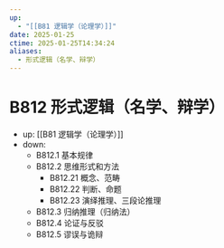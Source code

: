 ```yaml
---
up:
  - "[[B81 逻辑学（论理学）]]"
date: 2025-01-25
ctime: 2025-01-25T14:34:24
aliases:
  - 形式逻辑（名学、辩学）
---
```


# B812 形式逻辑（名学、辩学）

- up: [[B81 逻辑学（论理学）]]
- down:	
	- B812.1 基本规律
	- B812.2 思维形式和方法
		- B812.21 概念、范畴
		- B812.22 判断、命题
		- B812.23 演绎推理、三段论推理
	- B812.3 归纳推理（归纳法）
	- B812.4 论证与反驳
	- B812.5 谬误与诡辩
	
